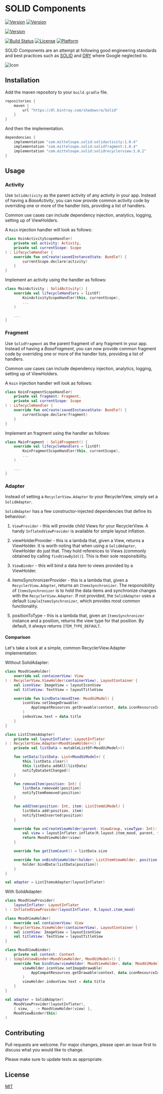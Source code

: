 # SOLID Components

[![Version](https://img.shields.io/bintray/v/shadowcra/Solid/com.mittelouple.solid.activity?label=activity+|+bintray)](https://bintray.com/shadowcra/Solid/com.mittelouple.solid.activity)
[![Version](https://img.shields.io/bintray/v/shadowcra/Solid/com.mittelouple.solid.fragment?label=fragment+|+bintray)](https://bintray.com/shadowcra/Solid/com.mittelouple.solid.fragmeent)

[![Version](https://img.shields.io/bintray/v/shadowcra/Solid/com.mittelouple.solid.recyclerview?label=recyclerview+|+bintray)](https://bintray.com/shadowcra/Solid/com.mittelouple.solid.recyclerview)

[![Build Status](https://img.shields.io/travis/EranBoudjnah/Solid)](https://travis-ci.com/EranBoudjnah/Solid)
[![License](https://img.shields.io/github/license/EranBoudjnah/Solid)](http://cocoapods.org/pods/MTCircularSlider)
[![Platform](https://img.shields.io/badge/platform-android-lightgrey)](https://developer.android.com/reference)

SOLID Components are an attempt at following good engineering standards and best practices such as [SOLID](https://en.wikipedia.org/wiki/SOLID) and [DRY](https://en.wikipedia.org/wiki/Don%27t_repeat_yourself) where Google neglected to.

![Icon](https://github.com/EranBoudjnah/solid/raw/master/assets/RockSolid.png)

## Installation

Add the maven repository to your `build.gradle` file.

```groovy
repositories {
    maven {
        url "https://dl.bintray.com/shadowcra/Solid"
    }
}
```

And then the implementation.

```groovy
dependencies {
    implementation "com.mitteloupe.solid:solidactivity:1.0.4"
    implementation "com.mitteloupe.solid:solidfragment:1.0.4"
    implementation "com.mitteloupe.solid:solidrecyclerview:1.0.2"
}
```


## Usage

### Activity

Use `SolidActivity` as the parent activity of any activity in your app. Instead of having a *BaseActivity*, you can now provide common activity code by overriding one or more of the handler lists, providing a list of handlers.

Common use cases can include dependency injection, analytics, logging, setting up of ViewHolders. 

A `Koin` injection handler will look as follows:

```kotlin
class KoinActivityScopeHandler(
    private val activity: Activity,
    private val currentScope: Scope
) : LifecycleHandler {
    override fun onCreate(savedInstanceState: Bundle?) {
        currentScope.declare(activity)
    }
}
```

Implement an activity using the handler as follows:

```kotlin
class MainActivity : SolidActivity() {
    override val lifecycleHandlers = listOf(
        KoinActivityScopeHandler(this, currentScope),
        ...
    )

    ...
}
```

### Fragment

Use `SolidFragment` as the parent fragment of any fragment in your app. Instead of having a *BaseFragment*, you can now provide common fragment code by overriding one or more of the handler lists, providing a list of handlers.

Common use cases can include dependency injection, analytics, logging, setting up of ViewHolders. 

A `Koin` injection handler will look as follows:

```kotlin
class KoinFragmentScopeHandler(
    private val fragment: Fragment,
    private val currentScope: Scope
) : LifecycleHandler {
    override fun onCreate(savedInstanceState: Bundle?) {
        currentScope.declare(fragment)
    }
}
```

Implement an fragment using the handler as follows:

```kotlin
class MainFragment : SolidFragment() {
    override val lifecycleHandlers = listOf(
        KoinFragmentScopeHandler(this, currentScope),
        ...
    )

    ...
}
```

### Adapter

Instead of setting a `RecyclerView.Adapter` to your RecyclerView, simply set a `SolidAdapter`.

`SolidAdapter` has a few constructor-injected dependencies that define its behaviour:

1. `ViewProvider` - this will provide child Views for your RecyclerView. A handy `InflatedViewProvider` is available for simple layout inflation.

2. viewHolderProvider - this is a lambda that, given a View, returns a ViewHolder. It is worth noting that when using a `SolidAdapter`, ViewHolder do just that. They hold references to Views (commonly obtained by calling `findViewById()`). This is their sole responsibility.

3. `ViewBinder` - this will bind a data item to views provided by a ViewHolder.

4. itemsSynchronizerProvider - this is a lambda that, given a `RecyclerView.Adapter`, returns an `ItemsSynchronizer`. The responsibility of `ItemsSynchronizer` is to hold the data items and synchronize changes with the `RecyclerView.Adapter`. If not provided, the `SolidAdapter` uses a default `SimpleItemsSynchronizer`, which provides most common functionality.

5. positionToType - this is a lambda that, given an `ItemsSynchronizer` instance and a position, returns the view type for that position. By default, it always returns `ITEM_TYPE_DEFAULT`.

#### Comparison

Let's take a look at a simple, common RecyclerView.Adapter implementation:

Without SolidAdapter:

```kotlin
class MoodViewHolder(
    override val containerView: View
) : RecyclerView.ViewHolder(containerView), LayoutContainer {
    val iconView: ImageView = layoutIconView
    val titleView: TextView = layoutTitleView

    override fun bindData(moodItem: MoodUiModel) {
        iconView.setImageDrawable(
            AppCompatResources.getDrawable(context, data.iconResourceId)
        )
        indexView.text = data.title
    }
}

class ListItemsAdapter(
    private val layoutInflater: LayoutInflater
) : RecyclerView.Adapter<MoodViewHolder>() {
    private val listData = mutableListOf<MoodUiModel>()

    fun setData(listData: List<MoodUiModel>) {
        this.listData.clear()
        this.listData.addAll(listData)
        notifyDataSetChanged()
    }

    fun removeItem(position: Int) {
        listData.removeAt(position)
        notifyItemRemoved(position)
    }

    fun addItem(position: Int, item: ListItemUiModel) {
        listData.add(position, item)
        notifyItemInserted(position)
    }

    override fun onCreateViewHolder(parent: ViewGroup, viewType: Int): MoodViewHolder {
        val view = layoutInflater.inflate(R.layout.item_mood, parent, false)
        return MoodViewHolder(view)
    }

    override fun getItemCount() = listData.size

    override fun onBindViewHolder(holder: ListItemViewHolder, position: Int) {
        holder.bindData(listData[position])
    }
}

val adapter = ListItemsAdapter(layoutInflater)
```

With SolidAdapter:

```kotlin
class MoodViewProvider(
    layoutInflater: LayoutInflater
) : InflatedViewProvider(layoutInflater, R.layout.item_mood)

class MoodViewHolder(
    override val containerView: View
) : RecyclerView.ViewHolder(containerView), LayoutContainer {
    val iconView: ImageView = layoutIconView
    val titleView: TextView = layoutTitleView
}

class MoodViewBinder(
    private val context: Context
) : SimpleViewBinder<MoodViewHolder, MoodUiModel>() {
    override fun bindView(viewHolder: MoodViewHolder, data: MoodUiModel) {
        viewHolder.iconView.setImageDrawable(
            AppCompatResources.getDrawable(context, data.iconResourceId)
        )
        viewHolder.indexView.text = data.title
    }
}

val adapter = SolidAdapter(
    MoodViewProvider(layoutInflater),
    { view, _ -> MoodViewHolder(view) },
    MoodViewBinder(this)
)
```

## Contributing
Pull requests are welcome. For major changes, please open an issue first to discuss what you would like to change.

Please make sure to update tests as appropriate.

## License
[MIT](https://choosealicense.com/licenses/mit/)